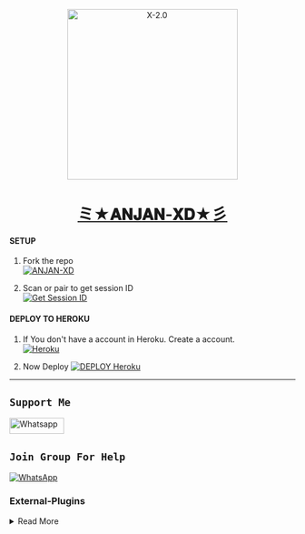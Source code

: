 <p align="center">  
  <a href="https://wa.me/919883457657">
    <img alt="X-2.0" height="300" src="https://graph.org/file/a9ad23c1153a05cafe814.jpg">
    <h1 align="center">ミ★𝐀𝐍𝐉𝐀𝐍-𝐗𝐃★彡</h1>
  </a>
</p>
<p align="center">


#### SETUP

1. Fork the repo
    <br>
<a href="https://github.com/Anjan-Ser/ANJAN-XD/fork"><img title="ANJAN-XD" src="https://img.shields.io/badge/Fork_Repo-100000?style=for-the-badge&logo=scan&logoColor=white&labelColor=black&color=black'/"></a>

2. Scan or pair to get session ID
    <br>
<a href='https://test-4aky.onrender.com/' target="_blank"><img alt='Get Session ID' src='https://img.shields.io/badge/Get-Session_ID-100000?style=for-the-badge&logo=scan&logoColor=white&labelColor=black&color=blue'/></a>



#### DEPLOY TO HEROKU 

1. If You don't have a account in Heroku. Create a account.
    <br>
<a href='https://signup.heroku.com/' target="_blank"><img alt='Heroku' src='https://img.shields.io/badge/-Create-black?style=for-the-badge&logo=heroku&logoColor=white'/></a>

2. Now Deploy
    <a href='https://github.com/Anjan-Ser/ANJAN-XD' target="_blank"><img alt='DEPLOY Heroku' src='https://img.shields.io/badge/-Deploy-black?style=for-the-badge&logo=heroku&logoColor=white'/></a>

---

## ```Support Me```
<a href='https://wa.me/+919883457657?text=*🔥⃝᭕𝚑𝚎𝚕𝚕𝚘+Anjan-Ser🎈*' target="_blank"><img alt='Whatsapp' src='https://img.shields.io/badge/CONTACT-h?color=black&style=for-the-badge&logo=whatsapp' width="96.35" height="28"/></a></p>

## ```Join Group For Help```
<a href="https://chat.whatsapp.com/H3cLRvzOHC5EEzVE31Fk5k"><img alt="WhatsApp" src="https://img.shields.io/badge/-Whatsapp%20Group-black?style=for-the-badge&logo=whatsapp&logoColor=green"/></a>

### External-Plugins

<details close>
<summary>Read More</summary>

<br>


##  [`External PLUGINS`](https://github.com/OfficialAnjanv2/ANJAN-V2-PLUGINS)
</a>

  ### ᴛʜᴀɴᴋs ᴛᴏ
- [〆Mr-anjan👀🦋 ː͢»](https://github.com/OfficialAnjanv2/ANJAN-SER-2024BOT)
<br><br>

---
